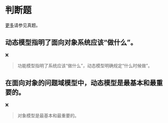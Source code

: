 # 判断题

[更多](../../past-exam-papers/cuc/)请参见真题。

## 动态模型指明了面向对象系统应该“做什么”。

❌

> 功能模型指明了系统应该“做什么”，动态模型明确规定“什么时候做”。

## 在面向对象的问题域模型中，动态模型是最基本和最重要的。

❌

> 对象模型是最基本和最重要的。